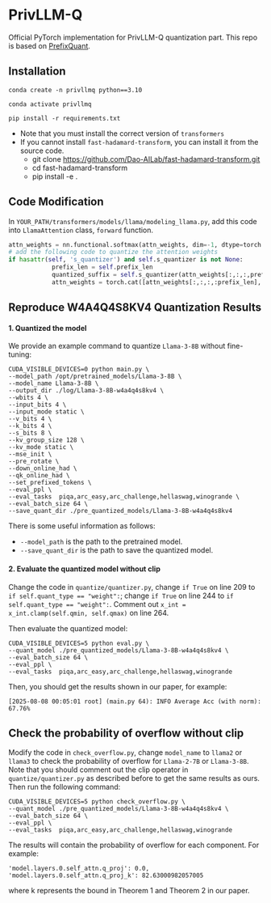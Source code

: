 # PrivLLM-Q
Official PyTorch implementation for PrivLLM-Q quantization part. This repo is based on [PrefixQuant](https://github.com/MengzhaoChen/PrefixQuant).


## Installation
```
conda create -n privllmq python==3.10

conda activate privllmq

pip install -r requirements.txt
```
- Note that you must install the correct version of `transformers`
- If you cannot install `fast-hadamard-transform`, you can install it from the source code.
  - git clone https://github.com/Dao-AILab/fast-hadamard-transform.git
  - cd fast-hadamard-transform
  - pip install -e .
## Code Modification
In `YOUR_PATH/transformers/models/llama/modeling_llama.py`, add this code into `LlamaAttention` class, `forward` function.
``` python
attn_weights = nn.functional.softmax(attn_weights, dim=-1, dtype=torch.float32).to(query_states.dtype)
# add the following code to quantize the attention weights
if hasattr(self, 's_quantizer') and self.s_quantizer is not None:
            prefix_len = self.prefix_len
            quantized_suffix = self.s_quantizer(attn_weights[:,:,:,prefix_len:])
            attn_weights = torch.cat([attn_weights[:,:,:,:prefix_len], quantized_suffix], dim=-1)
```

## Reproduce W4A4Q4S8KV4 Quantization Results
#### 1. Quantized the model
We provide an example command to quantize `Llama-3-8B` without fine-tuning:
```
CUDA_VISIBLE_DEVICES=0 python main.py \
--model_path /opt/pretrained_models/Llama-3-8B \
--model_name Llama-3-8B \
--output_dir ./log/Llama-3-8B-w4a4q4s8kv4 \
--wbits 4 \
--input_bits 4 \
--input_mode static \
--v_bits 4 \
--k_bits 4 \
--s_bits 8 \
--kv_group_size 128 \
--kv_mode static \
--mse_init \
--pre_rotate \
--down_online_had \
--qk_online_had \
--set_prefixed_tokens \
--eval_ppl \
--eval_tasks  piqa,arc_easy,arc_challenge,hellaswag,winogrande \
--eval_batch_size 64 \
--save_quant_dir ./pre_quantized_models/Llama-3-8B-w4a4q4s8kv4
```
There is some useful information as follows:
- `--model_path` is the path to the pretrained model.
- `--save_quant_dir` is the path to save the quantized model.
#### 2. Evaluate the quantized model without clip
Change the code in `quantize/quantizer.py`, change `if True` on line 209 to `if self.quant_type == "weight":`; change `if True` on line 244 to `if self.quant_type == "weight":`. Comment out `x_int = x_int.clamp(self.qmin, self.qmax)` on line 264.

Then evaluate the quantized model:
```
CUDA_VISIBLE_DEVICES=5 python eval.py \
--quant_model ./pre_quantized_models/Llama-3-8B-w4a4q4s8kv4 \
--eval_batch_size 64 \
--eval_ppl \
--eval_tasks  piqa,arc_easy,arc_challenge,hellaswag,winogrande
```
Then, you should get the results shown in our paper, for example:
```
[2025-08-08 00:05:01 root] (main.py 64): INFO Average Acc (with norm): 67.76%
```
## Check the probability of overflow without clip
Modify the code in `check_overflow.py`, change `model_name` to `llama2` or `llama3` to check the probability of overflow for `Llama-2-7B` or `Llama-3-8B`. Note that you should comment out the clip operator in `quantize/quantizer.py` as described before to get the same results as ours. Then run the following command:

```
CUDA_VISIBLE_DEVICES=5 python check_overflow.py \
--quant_model ./pre_quantized_models/Llama-3-8B-w4a4q4s8kv4 \
--eval_batch_size 64 \
--eval_ppl \
--eval_tasks  piqa,arc_easy,arc_challenge,hellaswag,winogrande

```
The results will contain the probability of overflow for each component. For example:
```
'model.layers.0.self_attn.q_proj': 0.0, 'model.layers.0.self_attn.q_proj_k': 82.63000982057005
```
where k represents the bound in Theorem 1 and Theorem 2 in our paper.
